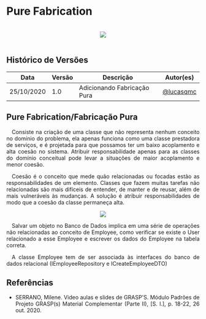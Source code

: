 # Pure Fabrication
<br>
<div style="display: flex; justify-content: center; align-items:center;">
    <img src="https://unbarqdsw.github.io/2020.1_G11_SYA/assets/gofs/pattern.png">
</div>
<br>



## **Histórico de Versões**
Data | Versão | Descrição | Autor(es) 
---- | ----------- | ------ | ---------
25/10/2020 | 1.0 | Adicionando Fabricação Pura | [@lucasqmc](http://github.com/lucasqmc) 

## **Pure Fabrication/Fabricação Pura**
<p align="justify">&emsp;Consiste na criação de uma classe que não representa nenhum conceito no domínio do problema, ela apenas funciona como uma classe prestadora de serviços, e é projetada para que possamos ter um baixo acoplamento e alta coesão no sistema. Atribuir responsabilidade apenas para as classes do domínio
conceitual pode levar a situações de maior acoplamento e menor
coesão. </p>

<p align="justify">&emsp;Coesão é o conceito que mede quão relacionadas ou focadas estão as
responsabilidades de um elemento. Classes que fazem muitas tarefas não relacionadas são
mais difíceis de entender, de manter e de reusar, além de
mais vulneráveis às mudanças. A solução é atribuir responsabilidades de modo que a coesão da
classe permaneça alta. </p>

<div style="display: flex; justify-content: center; align-items:center;">
    <img src="https://unbarqdsw.github.io/2020.1_G11_SYA/assets/grasps/service-class.png">
</div>

<p align="justify">&emsp;Salvar um objeto no Banco de Dados implica em uma série de operações não relacionadas ao conceito de Employee, como verificar se existe o User relacionado a esse Employee e escrever os dados do Employee na tabela correta. </p>

<p align="justify">&emsp;A classe Employee tem de ser associada às interfaces do banco de dados relacional (IEmployeeRepository e ICreateEmployeeDTO)</p>


## Referências
 * <p align="justify"> SERRANO, Milene. Video aulas e slides de GRASP'S. Módulo Padrões de Projeto GRASP(s) Material Complementar  (Parte II), [S. l.], p. 18-22, 26 out. 2020.
</p>




